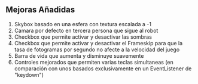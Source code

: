 ## Mejoras Añadidas

1. Skybox basado en una esfera con textura escalada a -1 
2. Camara por defecto en tercera persona que sigue al robot
3. Checkbox que permite activar y desactivar las sombras
4. Checkbox que permite activar y desactivar el Frameskip para que la tasa de fotogramas por segundo no afecte a la velocidad del juego
5. Barra de vida que aumenta y disminuye suavemente
6. Controles mejorados que permiten varias teclas simultaneas (en comparación con unos basados exclusivamente en un EventListener de "keydown")